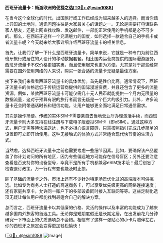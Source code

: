 **西班牙流量卡：畅游欧洲的便捷之选[[TG💪+ @esim1088](https://t.me/s/esim1088)]**

在当今这个全球化的时代，出国旅行或工作已经成为越来越多人的选择。而当你踏上异国的土地时，通讯问题往往是大家最关心的话题之一。无论是需要打电话联系家人朋友，还是上网查找攻略、发送邮件，一部能正常使用的手机都是必不可少的。那么，在西班牙这样一个充满魅力的国度，如何选择一款适合自己的手机卡或者流量卡呢？今天就来给大家详细介绍西班牙流量卡的相关信息。

首先，让我们了解一下什么是西班牙流量卡。简单来说，它就是一种专门为前往西班牙旅行或居住的人设计的移动数据套餐。相比国内运营商提供的国际漫游服务，西班牙流量卡不仅价格更加实惠，而且使用起来也更为方便。尤其是对于那些经常需要在国外使用网络的人来说，购买一张合适的流量卡无疑是最佳方案。

接下来我们来看看西班牙流量卡的具体优势。首先是性价比高。通常情况下，西班牙流量卡的价格远低于传统运营商提供的国际漫游资费，并且还包含了更多的流量资源。例如，某款西班牙流量卡可能仅需几十元人民币就能提供一个月内无限量的数据流量，这对于预算有限的旅行者而言无疑是一个巨大的吸引力。此外，许多流量卡还会附带通话时长和短信功能，让用户能够更全面地满足日常通信需求。

其次是操作简便。传统的实体SIM卡需要亲自去当地营业厅办理激活手续，而西班牙流量卡则大多支持在线注册与下载电子版虚拟SIM卡（即eSIM）。通过这种方式，用户无需等待快递送达，也不必担心语言障碍，只需按照指引完成几步简单的设置即可立即开始使用。这种无接触式的体验方式非常适合现代快节奏的生活方式。

当然啦，选择西班牙流量卡之前也需要考虑一些细节因素。比如，要确保该产品覆盖了你计划访问的所有地区，因为有些偏远地方可能存在信号盲区；另外还要注意查看是否支持你的设备型号，毕竟不是所有手机都兼容eSIM技术哦！最后别忘了检查退订政策，万一行程有变也能及时止损。

除了基础的流量卡之外，市场上还有不少针对特定场景优化过的高端版本可供挑选。比如专为商务人士打造的高速商务卡，可以享受优先级更高的网络连接速度；还有家庭共享卡，允许同一账户下的多部设备同时接入互联网等等。这些定制化选项无疑让每位用户都能找到最适合自己的解决方案。

总而言之，西班牙流量卡以其低廉的价格、灵活的操作以及丰富的功能成为了越来越多国内外旅客的首选工具。无论你是短期度假还是长期定居，在出发前花几分钟研究一下市面上的优质选项总不会错。相信有了这样一张贴心的小卡片陪伴左右，你的西班牙之旅定会变得更加轻松愉快！

[[TG💪+ @esim1088](https://t.me/s/esim1088) ![Image](https://i.postimg.cc/4NQfJmqS/Snipaste-2025-05-13-00-14-12.png)]